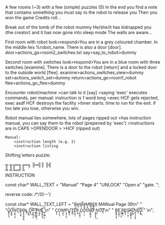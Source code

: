 A few rooms (~3) with a few (simple) puzzles (5)
In the end you find a note that contains something you must say to the robot to release you
Then you won the game
Credits roll...

Break out of the tomb of the robot mummy
He/she/it has kidnapped you (the creator) and it has now gone into sleep mode
The walls are aware...

First room with robot
look>respond>You are in a grey coloured chamber. In the middle lies %robot_name. There is also a door [door].
door>actions_go>room2_switches.txt
say>say_to_robot>dummy

Second room with switches
look>respond>You are in a blue room with three switches [examine]. There is a door to the robot [return] and a locked door to the outside world [flee].
examine>actions_switches_view>dummy
set>actions_switch_set>dummy
return>actions_go>room1_robot
flee>actions_go_flee>dummy

Encounter robot/machine
    >can talk to it [say]
    >saying 'exec' executes commands, per manual: instruction is 1 word long
    >exec HCF gets rejected, exec asdf HCF destroys the facility
        >timer starts. time to run for the exit. if too late you lose, otherwise you win.

Robot manual lies somewhere, lots of pages ripped out
    >has instruction manual, you can say them to the robot (prepened by 'exec')
    >instructions are in CAPS
    >OPENDOOR
    >
    >HCF (ripped out)
    
    Manual:
        >instruction length (e.g. 2)
        >instruction listing

Shifting letters puzzle:
 
 ╦ ╦╔═╗╔═╗ 
 ╠═╣║  ╠╣  
 ╩ ╩╚═╝╚   
INSTRUCTION


const char* WALL_TEXT = 
"Manual"
"Page 4"
"UNLOCK"
"Open a"
"gate. ";

reverse code: /*/(0--'(

const char* WALL_TEXT_LEFT = 
"R͍̯̮͘e̡̠M͍̩͡e̯̺̣̕ͅM͔̬̩̣̕ͅB̤̲͓̜͓͍E̳̭̜̳̩R̩ MANual Page 39\n" 
"  \"Ć̷̻͍̖͍͙̘O̮̙͇̮̹͡N̵̞̜̻̹͉̭̜T͏̬͚R̥͉̰͙̞Ǫ̴͓͈̼̝͈̰̙̱̲L̵͇̗̹ ̨̬̬̪͘O̼̖̯͢͠F̴̧̪̝͓̠̝͓ ̱͍̖̯̺̣̱͝T̶̢̺͉͖͔̥̘̩H̡̠̻͍̕E̳͕͇͍͕͈͢͡͞ ͖̙̣̺̳\n" 
"    C̝̱̣̙O͔͕̯̣̟M̧̰̯͙P̜̞͍̦͓̫ͅƯ̳͍͓̞T͇̪̼E̱̤̭̮̜ͅR̗̼͟ ͍̣͍̮̯̘ͅC̷̙O͉̹̦͉UL͙̼̲̺͉̰̩D̦ ͓̰̪̟̯̥̩͟N̖̰O͠T̸͓ͅ\n" 
"    B̖͇̱̬͕̤̬͉E͓͙̰̥̮ ̲̫̹̠̩̯́ͅŖ̱͇̩̤E̻̞͓̤G̴̛̗̗̜̣̪ͅA̧̛̺͚̻̤̩̥̤I̗̟̻͞N̰̪͔̹͈͙̯̼E͈̠͠Ḑ̞̳͟͝.\" \\n";
